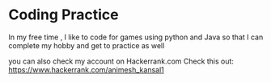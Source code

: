 # Coding Practice

In my free time , I like to code for games using python and Java
so that I can complete my hobby and get to practice as well

you can also check my account on Hackerrank.com
Check this out:
https://www.hackerrank.com/animesh_kansal1
